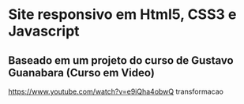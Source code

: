 # Site responsivo em Html5, CSS3 e Javascript
## Baseado em um projeto do curso de Gustavo Guanabara (Curso em Video)

https://www.youtube.com/watch?v=e9iQha4obwQ transformacao